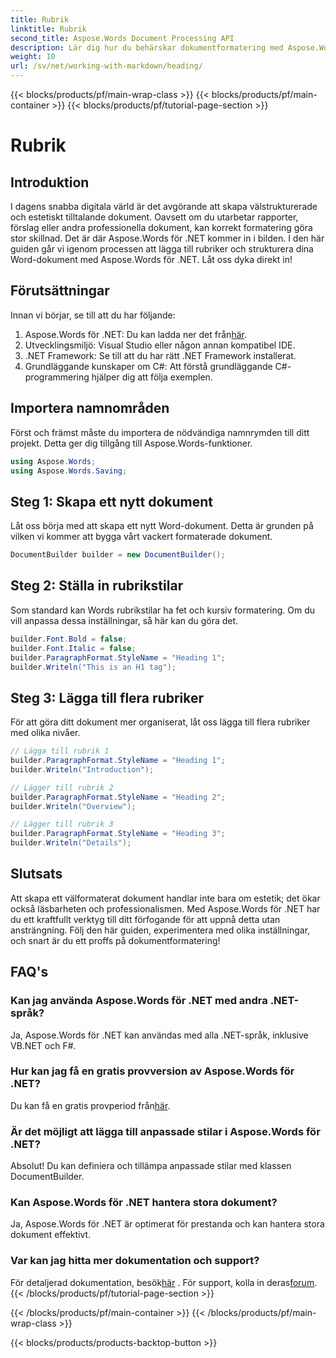 ```yaml
---
title: Rubrik
linktitle: Rubrik
second_title: Aspose.Words Document Processing API
description: Lär dig hur du behärskar dokumentformatering med Aspose.Words för .NET. Den här guiden ger en handledning om hur du lägger till rubriker och anpassar dina Word-dokument.
weight: 10
url: /sv/net/working-with-markdown/heading/
---
```


{{< blocks/products/pf/main-wrap-class >}}
{{< blocks/products/pf/main-container >}}
{{< blocks/products/pf/tutorial-page-section >}}

# Rubrik

## Introduktion

I dagens snabba digitala värld är det avgörande att skapa välstrukturerade och estetiskt tilltalande dokument. Oavsett om du utarbetar rapporter, förslag eller andra professionella dokument, kan korrekt formatering göra stor skillnad. Det är där Aspose.Words för .NET kommer in i bilden. I den här guiden går vi igenom processen att lägga till rubriker och strukturera dina Word-dokument med Aspose.Words för .NET. Låt oss dyka direkt in!

## Förutsättningar

Innan vi börjar, se till att du har följande:

1.  Aspose.Words för .NET: Du kan ladda ner det från[här](https://releases.aspose.com/words/net/).
2. Utvecklingsmiljö: Visual Studio eller någon annan kompatibel IDE.
3. .NET Framework: Se till att du har rätt .NET Framework installerat.
4. Grundläggande kunskaper om C#: Att förstå grundläggande C#-programmering hjälper dig att följa exemplen.

## Importera namnområden

Först och främst måste du importera de nödvändiga namnrymden till ditt projekt. Detta ger dig tillgång till Aspose.Words-funktioner.

```csharp
using Aspose.Words;
using Aspose.Words.Saving;
```

## Steg 1: Skapa ett nytt dokument

Låt oss börja med att skapa ett nytt Word-dokument. Detta är grunden på vilken vi kommer att bygga vårt vackert formaterade dokument.

```csharp
DocumentBuilder builder = new DocumentBuilder();
```

## Steg 2: Ställa in rubrikstilar

Som standard kan Words rubrikstilar ha fet och kursiv formatering. Om du vill anpassa dessa inställningar, så här kan du göra det.

```csharp
builder.Font.Bold = false;
builder.Font.Italic = false;
builder.ParagraphFormat.StyleName = "Heading 1";
builder.Writeln("This is an H1 tag");
```

## Steg 3: Lägga till flera rubriker

För att göra ditt dokument mer organiserat, låt oss lägga till flera rubriker med olika nivåer.

```csharp
// Lägga till rubrik 1
builder.ParagraphFormat.StyleName = "Heading 1";
builder.Writeln("Introduction");

// Lägger till rubrik 2
builder.ParagraphFormat.StyleName = "Heading 2";
builder.Writeln("Overview");

// Lägger till rubrik 3
builder.ParagraphFormat.StyleName = "Heading 3";
builder.Writeln("Details");
```

## Slutsats

Att skapa ett välformaterat dokument handlar inte bara om estetik; det ökar också läsbarheten och professionalismen. Med Aspose.Words för .NET har du ett kraftfullt verktyg till ditt förfogande för att uppnå detta utan ansträngning. Följ den här guiden, experimentera med olika inställningar, och snart är du ett proffs på dokumentformatering!

## FAQ's

### Kan jag använda Aspose.Words för .NET med andra .NET-språk?

Ja, Aspose.Words för .NET kan användas med alla .NET-språk, inklusive VB.NET och F#.

### Hur kan jag få en gratis provversion av Aspose.Words för .NET?

 Du kan få en gratis provperiod från[här](https://releases.aspose.com/).

### Är det möjligt att lägga till anpassade stilar i Aspose.Words för .NET?

Absolut! Du kan definiera och tillämpa anpassade stilar med klassen DocumentBuilder.

### Kan Aspose.Words för .NET hantera stora dokument?

Ja, Aspose.Words för .NET är optimerat för prestanda och kan hantera stora dokument effektivt.

### Var kan jag hitta mer dokumentation och support?

 För detaljerad dokumentation, besök[här](https://reference.aspose.com/words/net/) . För support, kolla in deras[forum](https://forum.aspose.com/c/words/8).
{{< /blocks/products/pf/tutorial-page-section >}}

{{< /blocks/products/pf/main-container >}}
{{< /blocks/products/pf/main-wrap-class >}}

{{< blocks/products/products-backtop-button >}}
